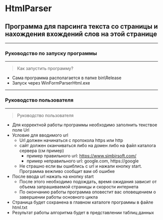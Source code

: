 # HtmlParser
## Программа для парсинга текста со страницы и нахождения вхождений слов на этой странице
***
### Руководство по запуску программы
***
> Как запустить программу?
* Сама программа располагается в папке bin\Release
* Запуск через WinFormParserHtml.exe
***
### Руководство пользователя
***
> Руководство пользователя
* Для корректной работы программы необходимо заполнить текствое поле Url
* Условие для вводимого url 
    * Url должен начинаться с протокола https или http
    * сайт должен оканчиваться либо на домен либо на файл каталога сервера (см пример)
        * пример правильного url: https://www.simbirsoft.com/
        * пример неправильного url: google.com, https://google
    * Не страшно если вы ошиблись с url и нажали кнопку start. Программа вежливо сообщит вам об ошибке
* После ввода url нажать на кнопку start
    * После этого необходимо подождать, время ожидания зависит от объема запрашиваемой страницы и скорости интернета
    * По окончанию работы программа оповестит вас оповещением о завершении работы основного цикла
* Страница будет сохранена в главном каталоге программы в файле html.txt
* Результат работы алгоритма будет в представлении таблиц данных
